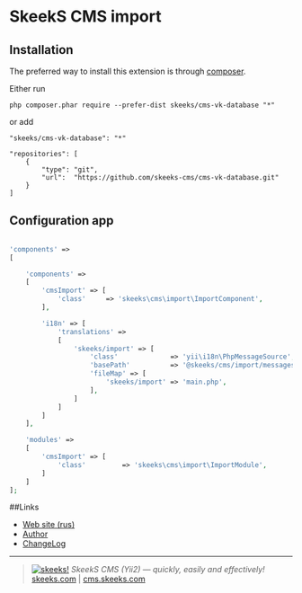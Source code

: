 SkeekS CMS import
===================================

Installation
------------

The preferred way to install this extension is through [composer](http://getcomposer.org/download/).

Either run

```
php composer.phar require --prefer-dist skeeks/cms-vk-database "*"
```

or add

```
"skeeks/cms-vk-database": "*"
```

```
"repositories": [
    {
        "type": "git",
        "url":  "https://github.com/skeeks-cms/cms-vk-database.git"
    }
]
```

Configuration app
----------

```php

'components' =>
[

    'components' =>
    [
        'cmsImport' => [
            'class'     => 'skeeks\cms\import\ImportComponent',
        ],

        'i18n' => [
            'translations' =>
            [
                'skeeks/import' => [
                    'class'             => 'yii\i18n\PhpMessageSource',
                    'basePath'          => '@skeeks/cms/import/messages',
                    'fileMap' => [
                        'skeeks/import' => 'main.php',
                    ],
                ]
            ]
        ]
    ],

    'modules' =>
    [
        'cmsImport' => [
            'class'         => 'skeeks\cms\import\ImportModule',
        ]
    ]
];

```

##Links
* [Web site (rus)](https://cms.skeeks.com)
* [Author](https://skeeks.com)
* [ChangeLog](https://github.com/skeeks-cms/cms-vk-database/blob/master/CHANGELOG.md)


___

> [![skeeks!](https://gravatar.com/userimage/74431132/13d04d83218593564422770b616e5622.jpg)](https://skeeks.com)
<i>SkeekS CMS (Yii2) — quickly, easily and effectively!</i>  
[skeeks.com](https://skeeks.com) | [cms.skeeks.com](https://cms.skeeks.com)


